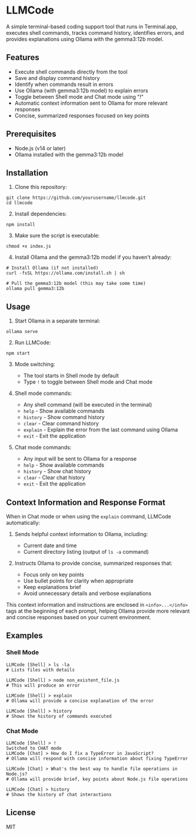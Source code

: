 # LLMCode

A simple terminal-based coding support tool that runs in Terminal.app, executes shell commands, tracks command history, identifies errors, and provides explanations using Ollama with the gemma3:12b model.

## Features

- Execute shell commands directly from the tool
- Save and display command history
- Identify when commands result in errors
- Use Ollama (with gemma3:12b model) to explain errors
- Toggle between Shell mode and Chat mode using "!"
- Automatic context information sent to Ollama for more relevant responses
- Concise, summarized responses focused on key points

## Prerequisites

- Node.js (v14 or later)
- Ollama installed with the gemma3:12b model

## Installation

1. Clone this repository:
```
git clone https://github.com/yourusername/llmcode.git
cd llmcode
```

2. Install dependencies:
```
npm install
```

3. Make sure the script is executable:
```
chmod +x index.js
```

4. Install Ollama and the gemma3:12b model if you haven't already:
```
# Install Ollama (if not installed)
curl -fsSL https://ollama.com/install.sh | sh

# Pull the gemma3:12b model (this may take some time)
ollama pull gemma3:12b
```

## Usage

1. Start Ollama in a separate terminal:
```
ollama serve
```

2. Run LLMCode:
```
npm start
```

3. Mode switching:
   - The tool starts in Shell mode by default
   - Type `!` to toggle between Shell mode and Chat mode

4. Shell mode commands:
   - Any shell command (will be executed in the terminal)
   - `help` - Show available commands
   - `history` - Show command history
   - `clear` - Clear command history
   - `explain` - Explain the error from the last command using Ollama
   - `exit` - Exit the application

5. Chat mode commands:
   - Any input will be sent to Ollama for a response
   - `help` - Show available commands
   - `history` - Show chat history
   - `clear` - Clear chat history
   - `exit` - Exit the application

## Context Information and Response Format

When in Chat mode or when using the `explain` command, LLMCode automatically:

1. Sends helpful context information to Ollama, including:
   - Current date and time
   - Current directory listing (output of `ls -a` command)

2. Instructs Ollama to provide concise, summarized responses that:
   - Focus only on key points
   - Use bullet points for clarity when appropriate
   - Keep explanations brief
   - Avoid unnecessary details and verbose explanations

This context information and instructions are enclosed in `<info>...</info>` tags at the beginning of each prompt, helping Ollama provide more relevant and concise responses based on your current environment.

## Examples

### Shell Mode
```
LLMCode [Shell] > ls -la
# Lists files with details

LLMCode [Shell] > node non_existent_file.js
# This will produce an error

LLMCode [Shell] > explain
# Ollama will provide a concise explanation of the error

LLMCode [Shell] > history
# Shows the history of commands executed
```

### Chat Mode
```
LLMCode [Shell] > !
Switched to CHAT mode
LLMCode [Chat] > How do I fix a TypeError in JavaScript?
# Ollama will respond with concise information about fixing TypeError

LLMCode [Chat] > What's the best way to handle file operations in Node.js?
# Ollama will provide brief, key points about Node.js file operations

LLMCode [Chat] > history
# Shows the history of chat interactions
```

## License

MIT
